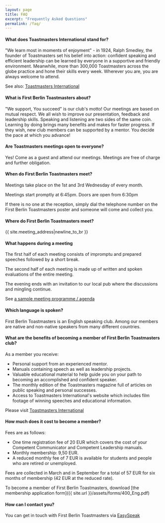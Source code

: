 ```yaml
---
layout: page
title: FAQ
excerpt: "Frequently Asked Questions"
permalink: /faq/
---
```


#### What does Toastmasters International stand for?

"We learn most in moments of enjoyment" -  in 1924, Ralph Smedley, the founder of Toastmasters
set his belief into action: confident speaking and efficient leadership can be learned by everyone in a
supportive and friendly environment. Meanwhile, more than 300,000 Toastmasters across the globe
practice and hone their skills every week. Wherever you are, you are always welcome to attend.

See also: [Toastmasters International](http://www.toastmasters.org)


#### What is First Berlin Toastmasters about?

"We support, You succeed" is our club's motto! Our meetings are based on mutual respect. We all
wish to improve our presentation, feedback and leadership skills. Speaking and listening are
two sides of the same coin. Learning by doing brings many benefits and makes for faster progress.
If they wish, new club members can be supported by a mentor. You decide the pace at which you advance!

#### Are Toastmasters meetings open to everyone?

Yes! Come as a guest and attend our meetings. Meetings are free of charge and further obligation.

#### When do First Berlin Toastmasters meet?

Meetings take place on the 1st and 3rd Wednesday of every month.

Meetings start promptly at 6:45pm. Doors are open from 6:30pm

If there is no one at the reception, simply dial the telephone number on the First Berlin Toastmasters poster
and someone will come and collect you.

#### Where do First Berlin Toastmasters meet?

{{ site.meeting_address|newline_to_br }}

#### What happens during a meeting

The first half of each meeting consists of impromptu and prepared speeches followed by a short break.

The second half of each meeting is made up of written and spoken evaluations of the entire meeting.

The evening ends with an invitation to our local pub where the discussions and mingling continue.

See [a sample meeting programme / agenda](//fbtm.org/files/sample_agenda.pdf)

#### Which language is spoken?

First Berlin Toastmasters is an English speaking club. Among our members are native and non-native speakers from
many different countries.


#### What are the benefits of becoming a member of First Berlin Toastmasters club?

As a member you receive:

* Personal support from an experienced mentor.
* Manuals containing speech as well as leadership projects.
* Valuable educational material to help guide you on your path to becoming an accomplished and confident speaker.
* The monthly edition of the Toastmasters magazine full of articles on public speaking and personal successes.
* Access to Toastmasters International's website which includes film footage of winning speeches and educational information.

Please visit [Toastmasters International](http://www.toastmasters.org)

#### How much does it cost to become a member?

Fees are as follows:

* One time registration fee of 20 EUR which covers the cost of your Competent Communicator and Competent Leadership manuals.
* Monthly membership: 9,50 EUR.
* A reduced monthly fee of 7 EUR is available for students and people who are retired or unemployed.

Fees are collected in March and in September for a total of 57 EUR for six months of membership (42 EUR at the reduced rate).

To become a member of First Berlin Toastmasters, download [the membership application form]({{ site.url }}/assets/forms/400_Eng.pdf)<i style="margin-left:10px;" class="fa fa-file-pdf-o fa-2x"></i>


#### How can I contact you?

You can get in touch with First Berlin Toastmasters via [EasySpeak](http://tmclub.eu/portal.php?page=553)
